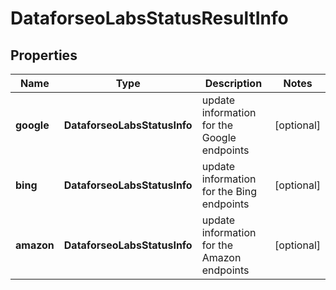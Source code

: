# DataforseoLabsStatusResultInfo


## Properties

| Name | Type | Description | Notes |
|------------ | ------------- | ------------- | -------------|
**google** | **DataforseoLabsStatusInfo** | update information for the Google endpoints |[optional]|
**bing** | **DataforseoLabsStatusInfo** | update information for the Bing endpoints |[optional]|
**amazon** | **DataforseoLabsStatusInfo** | update information for the Amazon endpoints |[optional]|